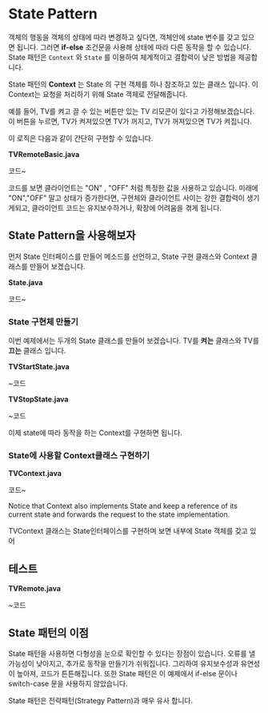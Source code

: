 # State Pattern

객체의 행동을 객체의 상태에 따라 변경하고 싶다면, 객체안에 state 변수를 갖고 있으면 됩니다. 그러면 **if-else** 조건문을 사용해 상태에 따라 다른 동작을 할 수 있습니다. State 패턴은 `Context` 와 `State` 를 이용하여 체계적이고 결합력이 낮은 방법을 제공합니다.

State 패턴의 **Context** 는 State 의 구현 객체를 하나 참조하고 있는 클래스 입니다. 이 Context는 요청을 처리하기 위해 State 객체로 전달해줍니다.

예를 들어, TV를 켜고 끌 수 있는 버튼만 있는 TV 리모콘이 있다고 가정해보겠습니다. 이 버튼을 누르면, TV가 켜져있으면 TV가 꺼지고, TV가 꺼져있으면 TV가 켜집니다.

이 로직은 다음과 같이 간단히 구현할 수 있습니다.

**TVRemoteBasic.java**

코드~

코드를 보면 클라이언트는 "ON" , "OFF" 처럼 특정한 값을 사용하고 있습니다. 미래에 "ON","OFF" 말고 상태가 증가한다면, 구현체와 클라이언트 사이는 강한 결합력이 생기게되고, 클라이언트 코드는 유지보수하거나, 확장에 어려움을 겪게 됩니다.



## State Pattern을 사용해보자

먼저 State 인터페이스를 만들어 메소드를 선언하고, State 구현 클래스와 Context 클래스를 만들어 보겠습니다.

**State.java**

코드~

### State 구현체 만들기

이번 예제에서는 두개의 State 클래스를 만들어 보겠습니다. TV를 **켜는** 클래스와 TV를 **끄는** 클래스 입니다.

**TVStartState.java**

~코드

**TVStopState.java**

~코드

이제 state에 따라 동작을 하는 Context를 구현하면 됩니다.

### State에 사용할 Context클래스 구현하기

**TVContext.java**

코드~

Notice that Context also implements State and keep a reference of its current state and forwards the request to the state implementation.

TVContext 클래스는 State인터페이스를 구현하며 보면 내부에 State 객체를 갖고 있어 



## 테스트



**TVRemote.java**

~코드



## State 패턴의 이점

State 패턴을 사용하면 다형성을 눈으로 확인할 수 있다는 장점이 있습니다. 오류를 낼 가능성이 낮아지고, 추가로 동작을 만들기가 쉬워집니다. 그리하여 유지보수성과 유연성이 높아져, 코드가 튼튼해집니다. 또한 State 패턴은 이 예제에서 if-else 문이나 switch-case 문을 사용하지 않았습니다.

State 패턴은 전략패턴(Strategy Pattern)과 매우 유사 합니다.